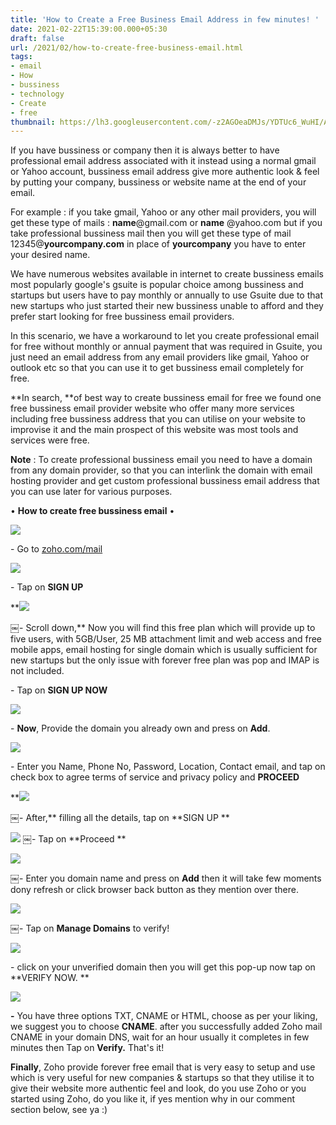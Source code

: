 ```yaml
---
title: 'How to Create a Free Business Email Address in few minutes! '
date: 2021-02-22T15:39:00.000+05:30
draft: false
url: /2021/02/how-to-create-free-business-email.html
tags: 
- email
- How
- bussiness
- technology
- Create
- free
thumbnail: https://lh3.googleusercontent.com/-z2AGOeaDMJs/YDTUc6_WuHI/AAAAAAAADVQ/BMy04Q7h5iESZU9VgFLORdy1Fm49lFzjQCLcBGAsYHQ/s1600/1614074991876884-0.png
--- 
```


  

If you have bussiness or company then it is always better to have professional email address associated with it instead using a normal gmail or Yahoo account, bussiness email address give more authentic look & feel by putting your company, bussiness or website name at the end of your email.   

  

For example : if you take gmail, Yahoo or any other mail providers, you will get these type of mails : **name**@gmail.com or **name** @yahoo.com but if you take professional bussiness mail then you will get these type of mail 12345@**yourcompany.com** in place of **yourcompany** you have to enter your desired name. 

  

We have numerous websites available in internet to create bussiness emails most popularly google's gsuite is popular choice among bussiness and startups but users have to pay monthly or annually to use Gsuite due to that new startups who just started their new bussiness unable to afford and they prefer start looking for free bussiness email providers. 

  

In this scenario, we have a workaround to let you create professional email for free without monthly or annual payment that was required in Gsuite, you just need an email address from any email providers like gmail, Yahoo or outlook etc so that you can use it to get bussiness email completely for free. 

  

**In search, **of best way to create bussiness email for free we found one free bussiness email provider website who offer many more services including free bussiness address that you can utilise on your website to improvise it and the main prospect of this website was most tools and services were free. 

  

**Note** : To create professional bussiness email you need to have a domain from any domain provider, so that you can interlink the domain with email hosting provider and get custom professional bussiness email address that you can use later for various purposes. 

  

• **How to create free bussiness email** •

  

 ![](https://lh3.googleusercontent.com/-rgYXLWn0gUo/YDTUbzYONRI/AAAAAAAADVM/dzCmuYE5TYwYeWbocChmSVKk5prxpC1RACLcBGAsYHQ/s1600/1614074986382597-1.png) 

  

\- Go to [](http://zoho.com)[zoho.com/mail](http://zoho.com/mail)

  

 ![](https://lh3.googleusercontent.com/-ZR1n-zuF6kk/YDTUaac0RWI/AAAAAAAADVI/YWDrtexm8n8cvAxtyPM0k3GhhPeUjajzQCLcBGAsYHQ/s1600/1614074976872509-2.png) 

  

  

\- Tap on **SIGN UP**  

 **![](https://lh3.googleusercontent.com/-BYuN4irRiuc/YDTUYKO7xhI/AAAAAAAADVE/f72r2hiRsB87rQfJj31te2KHncyF8lAzwCLcBGAsYHQ/s1600/1614074970113591-3.png) 

￼- Scroll down,** Now you will find this free plan which will provide up to five users, with 5GB/User, 25 MB attachment limit and web access and free mobile apps, email hosting for single domain which is usually sufficient for new startups but the only issue with forever free plan was pop and IMAP is not included. 

  

\- Tap on **SIGN UP NOW**

 ![](https://lh3.googleusercontent.com/-GEcZqdapASI/YDTUWfgM4YI/AAAAAAAADVA/IgZQ99OTIjY_g6gp6ePXAS4R3wsJqYyUACLcBGAsYHQ/s1600/1614074964653272-4.png) 

  

\- **Now**, Provide the domain you already own and press on **Add**. 

  

 ![](https://lh3.googleusercontent.com/-Ga76oBHTQUM/YDTUVIo4StI/AAAAAAAADU8/0nKFECAI5BAAxE07gwy_mgleoTwgE3K9QCLcBGAsYHQ/s1600/1614074958508886-5.png) 

  

\- Enter you Name, Phone No, Password, Location, Contact email, and tap on check box to agree terms of service and privacy policy and **PROCEED**

 **![](https://lh3.googleusercontent.com/-_dWQ6fmO2MQ/YDTUTjMPejI/AAAAAAAADU4/9dmSPyGklEYv1H4LOX_drcK8MI4XiuTGACLcBGAsYHQ/s1600/1614074952795380-6.png) 

￼- After,** filling all the details, tap on **SIGN UP **

 **![](https://lh3.googleusercontent.com/-TkWpJsV0Kvk/YDTUSNYF5OI/AAAAAAAADU0/QT2l42CZdWUQ8ukW6ombGs1LQr6eATJJgCLcBGAsYHQ/s1600/1614074947934577-7.png)** ￼- Tap on **Proceed **

  

 ![](https://lh3.googleusercontent.com/-qZMm4cLRvWQ/YDTUQ40SRYI/AAAAAAAADUw/N9ay0wv9qEUHJHawIbyYvtNVwKgpM4mxQCLcBGAsYHQ/s1600/1614074938814891-8.png) 

￼- Enter you domain name and press on **Add** then it will take few moments dony refresh or click browser back button as they mention over there. 

  

 ![](https://lh3.googleusercontent.com/-HW8AA9sA_00/YDTUOoC3k2I/AAAAAAAADUs/muYD2svhMaYX0zm3UzwGy0Du1cuSgifKACLcBGAsYHQ/s1600/1614074932214502-9.png) 

  

￼- Tap on **Manage Domains** to verify! 

  

 ![](https://lh3.googleusercontent.com/-It6mc3fP-sM/YDTUM5z1dCI/AAAAAAAADUo/PJ1-PtgTADEOXrHXeZF81V6tQuRqJ0W4gCLcBGAsYHQ/s1600/1614074902077088-10.png) 

  

\- click on your unverified domain then you will get this pop-up now tap on **VERIFY NOW. **

 **![](https://lh3.googleusercontent.com/-G08cyXUsdgk/YDTUFZ3-kuI/AAAAAAAADUk/PTTsFX4tjhMZtFM7vvVwgUMzWb_m0b62QCLcBGAsYHQ/s1600/1614074896781855-11.png)** 

**\-** You have three options TXT, CNAME or HTML, choose as per your liking, we suggest you to choose **CNAME**. after you successfully added Zoho mail CNAME in your domain DNS, wait for an hour usually it completes in few minutes then Tap on **Verify.** That's it! 

  

**Finally**, Zoho provide forever free email that is very easy to setup and use which is very useful for new companies & startups so that they utilise it to give their website more authentic feel and look, do you use Zoho or you started using Zoho, do you like it, if yes mention why in our comment section below, see ya :)
